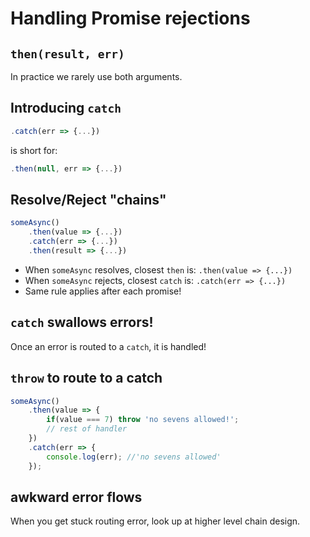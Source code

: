 Handling Promise rejections
===

## `then(result, err)`

In practice we rarely use both arguments.

## Introducing `catch`

```js
.catch(err => {...})
``` 

is short for:

```js
.then(null, err => {...})
```

## Resolve/Reject "chains"

```js
someAsync()
	.then(value => {...})
	.catch(err => {...})
	.then(result => {...})
```

* When `someAsync` resolves, closest `then` is: `.then(value => {...})`
* When `someAsync` rejects, closest `catch` is: `.catch(err => {...})`
* Same rule applies after each promise!

## `catch` swallows errors!

Once an error is routed to a `catch`, it is handled!

## `throw` to route to a catch

```js
someAsync()
	.then(value => {
		if(value === 7) throw 'no sevens allowed!';
		// rest of handler
	})
	.catch(err => {
		console.log(err); //'no sevens allowed'
	});
```

## awkward error flows

When you get stuck routing error, look up at higher level chain design.
